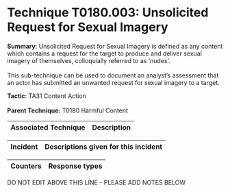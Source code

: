 # Technique T0180.003: Unsolicited Request for Sexual Imagery

**Summary**: Unsolicited Request for Sexual Imagery is defined as any content which contains a request for the target to produce and deliver sexual imagery of themselves, colloquially referred to as ‘nudes’.<br><br>This sub-technique can be used to document an analyst’s assessment that an actor has submitted an unwanted request for sexual imagery to a target.

**Tactic**: TA31 Content Action <br><br>**Parent Technique:** T0180 Harmful Content


| Associated Technique | Description |
| --------- | ------------------------- |



| Incident | Descriptions given for this incident |
| -------- | -------------------- |



| Counters | Response types |
| -------- | -------------- |


DO NOT EDIT ABOVE THIS LINE - PLEASE ADD NOTES BELOW